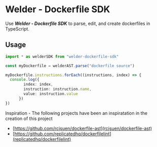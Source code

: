 # Welder - Dockerfile SDK

Use **_Welder - Dockerfile SDK_** to parse, edit, and create dockerfiles in TypeScript.

## Usage

```typescript
import * as welderSDK from "welder-dockerfile-sdk"

const myDockerfile = welderAST.parse("dockerfile source")

myDockerfile.instructions.forEach((instructions, index) => {
  console.log({
        index: index,
        instruction: instruction.name,
        value: instruction.value
      })
})
```

Inspiration - The following projects have been an inspiratation in the creation of this project
- [https://github.com/rcjsuen/dockerfile-ast](rcjsuen/dockerfile-ast)
- [https://github.com/replicatedhq/dockerfilelint](replicatedhq/dockerfilelint)